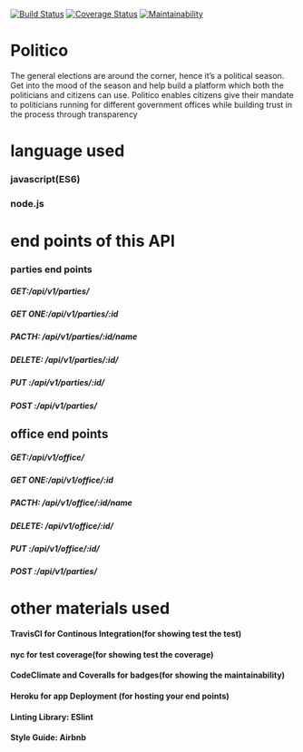 [![Build Status](https://travis-ci.org/sabin18/Politico.svg?branch=develop)](https://travis-ci.org/sabin18/Politico) [![Coverage Status](https://coveralls.io/repos/github/sabin18/Politico/badge.svg?branch=develop)](https://coveralls.io/github/sabin18/Politico?branch=develop) [![Maintainability](https://api.codeclimate.com/v1/badges/b0c6defbbc218ce5c343/maintainability)](https://codeclimate.com/github/sabin18/Politico/maintainability)

# Politico
The general elections are around the corner, hence it’s a political season. Get into the mood of the season and help build a platform which both the politicians and citizens can use. Politico enables citizens give their mandate to politicians running for different government offices while building trust in the process through transparency



# language used

### javascript(ES6)
### node.js

# end points of this API

### parties end points

##### GET:/api/v1/parties/ 
##### GET ONE:/api/v1/parties/:id 
##### PACTH: /api/v1/parties/:id/name 
##### DELETE: /api/v1/parties/:id/
##### PUT :/api/v1/parties/:id/
##### POST :/api/v1/parties/

## office end points

##### GET:/api/v1/office/ 
##### GET ONE:/api/v1/office/:id 
##### PACTH: /api/v1/office/:id/name 
##### DELETE: /api/v1/office/:id/
##### PUT :/api/v1/office/:id/
##### POST :/api/v1/parties/
 
# other materials used

#### TravisCI for Continous Integration(for showing test the test)
#### nyc for test coverage(for showing test the coverage)
#### CodeClimate and Coveralls for badges(for showing the maintainability)
#### Heroku for app Deployment (for hosting your end points)
#### Linting Library: ESlint
#### Style Guide: Airbnb





